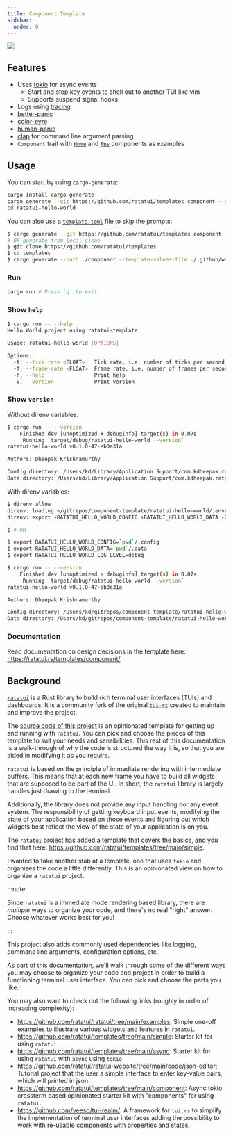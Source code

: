 ```yaml
---
title: Component Template
sidebar:
  order: 0
---
```


![](https://user-images.githubusercontent.com/1813121/277114001-0d25a09c-f24e-4ffc-8763-cd258828cec0.gif)

## Features

- Uses [tokio](https://tokio.rs/) for async events
  - Start and stop key events to shell out to another TUI like vim
  - Supports suspend signal hooks
- Logs using [tracing](https://github.com/tokio-rs/tracing)
- [better-panic](https://github.com/mitsuhiko/better-panic)
- [color-eyre](https://github.com/eyre-rs/color-eyre)
- [human-panic](https://github.com/rust-cli/human-panic)
- [clap](https://github.com/clap-rs/clap) for command line argument parsing
- `Component` trait with
  [`Home`](https://github.com/ratatui/templates/blob/main/component/template/src/components/home.rs)
  and
  [`Fps`](https://github.com/ratatui/templates/blob/main/component/template/src/components/fps.rs)
  components as examples

## Usage

You can start by using `cargo-generate`:

```bash
cargo install cargo-generate
cargo generate --git https://github.com/ratatui/templates component --name ratatui-hello-world
cd ratatui-hello-world
```

You can also use a
[`template.toml`](https://github.com/ratatui/templates/blob/main/.github/workflows/template.toml)
file to skip the prompts:

```bash
$ cargo generate --git https://github.com/ratatui/templates component --template-values-file ./path/to/template.toml --name ratatui-hello-world
# OR generate from local clone
$ git clone https://github.com/ratatui/templates
$ cd templates
$ cargo generate --path ./component --template-values-file ./.github/workflows/template.toml --name ratatui-hello-world
```

### Run

```bash
cargo run # Press `q` to exit
```

### Show `help`

```bash
$ cargo run -- --help
Hello World project using ratatui-template

Usage: ratatui-hello-world [OPTIONS]

Options:
  -t, --tick-rate <FLOAT>   Tick rate, i.e. number of ticks per second [default: 1]
  -f, --frame-rate <FLOAT>  Frame rate, i.e. number of frames per second [default: 60]
  -h, --help                Print help
  -V, --version             Print version
```

### Show `version`

Without direnv variables:

```bash
$ cargo run -- --version
    Finished dev [unoptimized + debuginfo] target(s) in 0.07s
     Running `target/debug/ratatui-hello-world --version`
ratatui-hello-world v0.1.0-47-eb0a31a

Authors: Dheepak Krishnamurthy

Config directory: /Users/kd/Library/Application Support/com.kdheepak.ratatui-hello-world
Data directory: /Users/kd/Library/Application Support/com.kdheepak.ratatui-hello-world
```

With direnv variables:

```bash
$ direnv allow
direnv: loading ~/gitrepos/component-template/ratatui-hello-world/.envrc
direnv: export +RATATUI_HELLO_WORLD_CONFIG +RATATUI_HELLO_WORLD_DATA +RATATUI_HELLO_WORLD_LOG_LEVEL

$ # OR

$ export RATATUI_HELLO_WORLD_CONFIG=`pwd`/.config
$ export RATATUI_HELLO_WORLD_DATA=`pwd`/.data
$ export RATATUI_HELLO_WORLD_LOG_LEVEL=debug

$ cargo run -- --version
    Finished dev [unoptimized + debuginfo] target(s) in 0.07s
     Running `target/debug/ratatui-hello-world --version`
ratatui-hello-world v0.1.0-47-eb0a31a

Authors: Dheepak Krishnamurthy

Config directory: /Users/kd/gitrepos/component-template/ratatui-hello-world/.config
Data directory: /Users/kd/gitrepos/component-template/ratatui-hello-world/.data
```

### Documentation

Read documentation on design decisions in the template here:
<https://ratatui.rs/templates/component/>

## Background

[`ratatui`](https://github.com/ratatui/ratatui) is a Rust library to build rich terminal user
interfaces (TUIs) and dashboards. It is a community fork of the original
[`tui-rs`](https://github.com/fdehau/tui-rs) created to maintain and improve the project.

The [source code of this project](https://github.com/ratatui/templates/tree/main/component) is an
opinionated template for getting up and running with `ratatui`. You can pick and choose the pieces
of this template to suit your needs and sensibilities. This rest of this documentation is a
walk-through of why the code is structured the way it is, so that you are aided in modifying it as
you require.

`ratatui` is based on the principle of immediate rendering with intermediate buffers. This means
that at each new frame you have to build all widgets that are supposed to be part of the UI. In
short, the `ratatui` library is largely handles just drawing to the terminal.

Additionally, the library does not provide any input handling nor any event system. The
responsibility of getting keyboard input events, modifying the state of your application based on
those events and figuring out which widgets best reflect the view of the state of your application
is on you.

The `ratatui` project has added a template that covers the basics, and you find that here:
<https://github.com/ratatui/templates/tree/main/simple>.

I wanted to take another stab at a template, one that uses `tokio` and organizes the code a little
differently. This is an opinionated view on how to organize a `ratatui` project.

:::note

Since `ratatui` is a immediate mode rendering based library, there are _multiple_ ways to organize
your code, and there's no real "right" answer. Choose whatever works best for you!

:::

This project also adds commonly used dependencies like logging, command line arguments,
configuration options, etc.

As part of this documentation, we'll walk through some of the different ways you may choose to
organize your code and project in order to build a functioning terminal user interface. You can pick
and choose the parts you like.

You may also want to check out the following links (roughly in order of increasing complexity):

- <https://github.com/ratatui/ratatui/tree/main/examples>: Simple one-off examples to illustrate
  various widgets and features in `ratatui`.
- <https://github.com/ratatui/templates/tree/main/simple>: Starter kit for using `ratatui`
- <https://github.com/ratatui/templates/tree/main/async>: Starter kit for using `ratatui` with
  `async` using `tokio`
- <https://github.com/ratatui/ratatui-website/tree/main/code/json-editor>: Tutorial project that the
  user a simple interface to enter key-value pairs, which will printed in json.
- <https://github.com/ratatui/templates/tree/main/component>: Async tokio crossterm based
  opinionated starter kit with "components" for using `ratatui`.
- <https://github.com/veeso/tui-realm/>: A framework for `tui.rs` to simplify the implementation of
  terminal user interfaces adding the possibility to work with re-usable components with properties
  and states.
